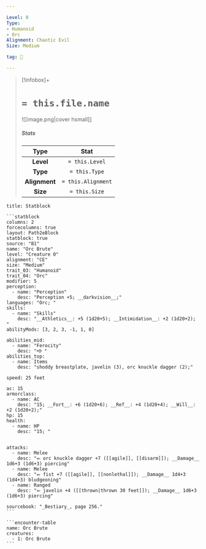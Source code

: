 ```yaml
---

Level: 0
Type:
- Humanoid
- Orc
Alignment: Chaotic Evil
Size: Medium

tag: 👹

---
```


> [!infobox]+
> #  `= this.file.name`
> ![[image.png|cover hsmall]]
> ##### Stats
> Type | Stat |
> :---:|:---:|
> **Level** | `= this.Level` |
> **Type** | `= this.Type` |
> **Alignment** | `= this.Alignment` |
> **Size** | `= this.Size` |



````ad-info
title: Statblock

```statblock
columns: 2
forcecolumns: true
layout: Path2eBlock
statblock: true
source: "B1"
name: "Orc Brute"
level: "Creature 0"
alignment: "CE"
size: "Medium"
trait_03: "Humanoid"
trait_04: "Orc"
modifier: 5
perception:
  - name: "Perception"
    desc: "Perception +5; __darkvision__;"
languages: "Orc; "
skills:
  - name: "Skills"
    desc: "__Athletics__: +5 (1d20+5); __Intimidation__: +2 (1d20+2); "
abilityMods: [3, 2, 3, -1, 1, 0]

abilities_mid:
  - name: "Ferocity"
    desc: "⬲ "
abilities_top:
  - name: Items
    desc: "shoddy breastplate, javelin (3), orc knuckle dagger (2);"

speed: 25 feet

ac: 15
armorclass:
  - name: AC
    desc: "15; __Fort__: +6 (1d20+6); __Ref__: +4 (1d20+4); __Will__: +2 (1d20+2);"
hp: 15
health:
  - name: HP
    desc: "15; "


attacks:
  - name: Melee
    desc: "⬻ orc knuckle dagger +7 ([[agile]], [[disarm]]); __Damage__ 1d6+3 (1d6+3) piercing"
  - name: Melee
    desc: "⬻ fist +7 ([[agile]], [[nonlethal]]); __Damage__ 1d4+3 (1d4+3) bludgeoning"
  - name: Ranged
    desc: "⬻ javelin +4 ([[thrown|thrown 30 feet]]); __Damage__ 1d6+3 (1d6+3) piercing"

sourcebook: "_Bestiary_, page 256."
```

```encounter-table
name: Orc Brute
creatures:
  - 1: Orc Brute
```

````


